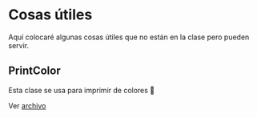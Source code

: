 # Cosas útiles
Aquí colocaré algunas cosas útiles que no están en la clase pero pueden servir.

## PrintColor
Esta clase se usa para imprimir de colores 🚬

Ver [archivo](../src/Utils/PrintColor.java)
